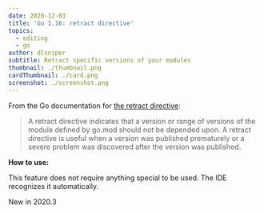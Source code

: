 ```yaml
---
date: 2020-12-03
title: 'Go 1.16: retract directive'
topics:
  - editing
  - go
author: dlsniper
subtitle: Retract specific versions of your modules
thumbnail: ./thumbnail.png
cardThumbnail: ./card.png
screenshot: ./screenshot.png
---
```

From the Go documentation for [the retract directive](https://golang.org/ref/mod#go-mod-file-retract):

> A retract directive indicates that a version or range of versions of the module defined by go.mod should not be depended upon. A retract directive is useful when a version was published prematurely or a severe problem was discovered after the version was published.

**How to use:**

This feature does not require anything special to be used. The IDE recognizes it automatically.

<span class="tag is-rounded">New in 2020.3</span>
